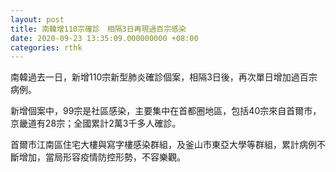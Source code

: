 ```yaml
---
layout: post
title: 南韓增110宗確診　相隔3日再現過百宗感染
date: 2020-09-23 13:35:09.000000000 +08:00
categories: rthk
---
```


南韓過去一日，新增110宗新型肺炎確診個案，相隔3日後，再次單日增加過百宗病例。

新增個案中，99宗是社區感染，主要集中在首都圈地區，包括40宗來自首爾市，京畿道有28宗；全國累計2萬3千多人確診。

首爾市江南區住宅大樓與寫字樓感染群組，及釜山市東亞大學等群組，累計病例不斷增加，當局形容疫情防控形勢，不容樂觀。
